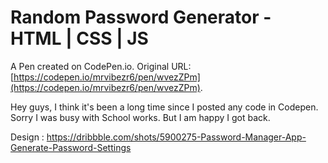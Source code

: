 # Random Password Generator - HTML | CSS | JS

A Pen created on CodePen.io. Original URL: [https://codepen.io/mrvibezr6/pen/wvezZPm](https://codepen.io/mrvibezr6/pen/wvezZPm).

Hey guys, I think it's been a long time since I posted any code in Codepen. Sorry I was busy with School works. But I am happy I got back.

Design : https://dribbble.com/shots/5900275-Password-Manager-App-Generate-Password-Settings
